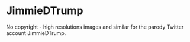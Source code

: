 # JimmieDTrump
No copyright - high resolutions images and similar for the parody Twitter account JimmieDTrump.

